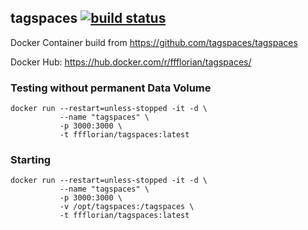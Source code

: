 ## tagspaces [![build status](https://img.shields.io/docker/build/ffflorian/tagspaces.svg)](https://hub.docker.com/r/ffflorian/tagspaces/)

Docker Container build from https://github.com/tagspaces/tagspaces

Docker Hub: https://hub.docker.com/r/ffflorian/tagspaces/

### Testing without permanent Data Volume

```
docker run --restart=unless-stopped -it -d \
           --name "tagspaces" \
           -p 3000:3000 \
           -t ffflorian/tagspaces:latest
```

### Starting
```
docker run --restart=unless-stopped -it -d \
           --name "tagspaces" \
           -p 3000:3000 \
           -v /opt/tagspaces:/tagspaces \
           -t ffflorian/tagspaces:latest
```
